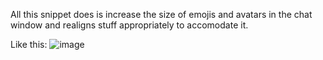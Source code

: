 All this snippet does is increase the size of emojis and avatars in the chat window and realigns stuff appropriately to accomodate it.

Like this:
![image](https://github.com/user-attachments/assets/cafc1829-814c-4055-9a1f-17508b1083c5)

